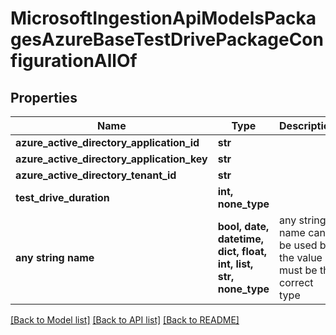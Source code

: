 # MicrosoftIngestionApiModelsPackagesAzureBaseTestDrivePackageConfigurationAllOf


## Properties
Name | Type | Description | Notes
------------ | ------------- | ------------- | -------------
**azure_active_directory_application_id** | **str** |  | [optional] 
**azure_active_directory_application_key** | **str** |  | [optional] 
**azure_active_directory_tenant_id** | **str** |  | [optional] 
**test_drive_duration** | **int, none_type** |  | [optional] 
**any string name** | **bool, date, datetime, dict, float, int, list, str, none_type** | any string name can be used but the value must be the correct type | [optional]

[[Back to Model list]](../README.md#documentation-for-models) [[Back to API list]](../README.md#documentation-for-api-endpoints) [[Back to README]](../README.md)


